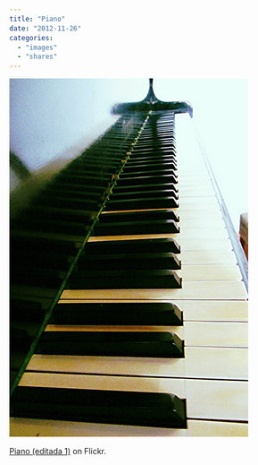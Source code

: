```yaml
---
title: "Piano"
date: "2012-11-26"
categories: 
  - "images"
  - "shares"
---
```


![](images/tumblr_mcwx8bpGZs1qz4vrlo1_500.jpg)

[Piano (editada 1)](http://www.flickr.com/photos/pitermarx/8150386988/) on Flickr.
